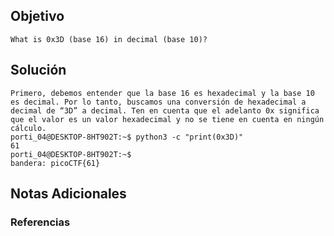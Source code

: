 ## Objetivo
```
What is 0x3D (base 16) in decimal (base 10)?
```
[](https://github.com/armandoportillo0101/Seguridad-de-Redes/blob/main/Plantilla.md#objetivo)
## Solución
```
Primero, debemos entender que la base 16 es hexadecimal y la base 10 es decimal. Por lo tanto, buscamos una conversión de hexadecimal a decimal de “3D” a decimal. Ten en cuenta que el adelanto 0x significa que el valor es un valor hexadecimal y no se tiene en cuenta en ningún cálculo.
porti_04@DESKTOP-8HT902T:~$ python3 -c "print(0x3D)"
61
porti_04@DESKTOP-8HT902T:~$
bandera: picoCTF{61}

```
[](https://github.com/armandoportillo0101/Seguridad-de-Redes/blob/main/Plantilla.md#soluci%C3%B3n)

## Notas Adicionales

[](https://github.com/armandoportillo0101/Seguridad-de-Redes/blob/main/Plantilla.md#notas-adicionales)

### Referencias